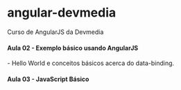 # angular-devmedia
Curso de AngularJS da Devmedia

<h4>Aula 02 - Exemplo básico usando AngularJS</h4>
- Hello World e conceitos básicos acerca do data-binding.

<h4>Aula 03 - JavaScript Básico</h4>
